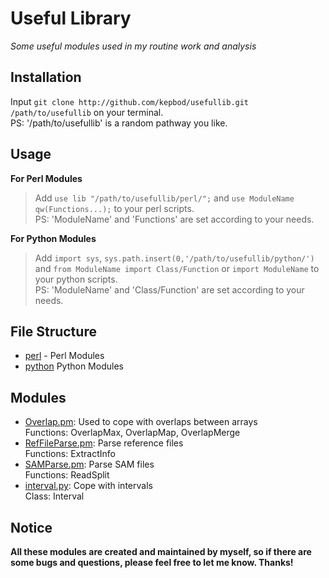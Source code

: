 # Useful Library

*Some useful modules used in my routine work and analysis*

## Installation

Input `git clone http://github.com/kepbod/usefullib.git /path/to/usefullib` on your terminal.  
PS: '/path/to/usefullib' is a random pathway you like.

## Usage

**For Perl Modules**

> Add `use lib "/path/to/usefullib/perl/";` and `use ModuleName qw(Functions...);`
> to your perl scripts.  
> PS: 'ModuleName' and 'Functions' are set according to your needs.

**For Python Modules**

> Add `import sys`, `sys.path.insert(0,'/path/to/usefullib/python/')` and
> `from ModuleName import Class/Function` or `import ModuleName` to your python
> scripts.  
> PS: 'ModuleName' and 'Class/Function' are set according to your needs.

## File Structure

* [perl](https://github.com/kepbod/usefullib/tree/master/perl) - Perl Modules
* [python](https://github.com/kepbod/usefullib/tree/master/python) Python Modules

## Modules

* [Overlap.pm](https://github.com/kepbod/usefullib/blob/master/perl/Overlap.pm): Used to cope with overlaps between arrays  
    Functions: OverlapMax, OverlapMap, OverlapMerge
* [RefFileParse.pm](https://github.com/kepbod/usefullib/blob/master/perl/RefFileParse.pm): Parse reference files  
    Functions: ExtractInfo
* [SAMParse.pm](https://github.com/kepbod/usefullib/blob/master/perl/SAMParse.pm): Parse SAM files  
    Functions: ReadSplit
* [interval.py](https://github.com/kepbod/usefullib/blob/master/python/interval.py): Cope with intervals  
    Class: Interval

## Notice

**All these modules are created and maintained by myself, so if there are some bugs and questions, please feel free to let me know. Thanks!**
